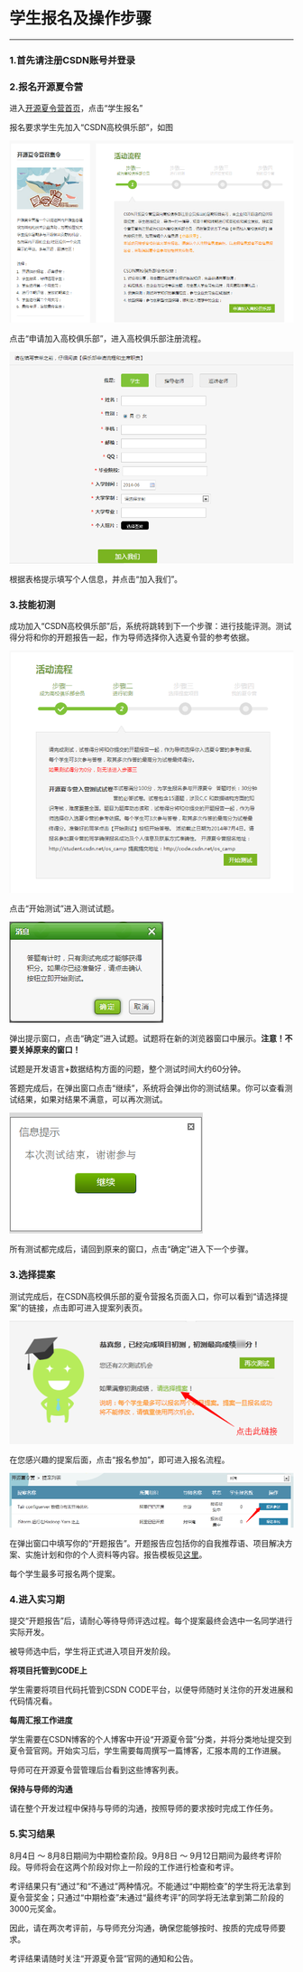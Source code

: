 # 学生报名及操作步骤

-----

### 1.首先请注册CSDN账号并登录

### 2.报名开源夏令营

进入[开源夏令营首页](http://code.csdn.net/os_camp)，点击“学生报名”

报名要求学生先加入“CSDN高校俱乐部”，如图

![](images/os_camp_s_1.png)

点击“申请加入高校俱乐部”，进入高校俱乐部注册流程。

![](images/os_camp_s_2.png)

根据表格提示填写个人信息，并点击“加入我们”。

### 3.技能初测

成功加入“CSDN高校俱乐部”后，系统将跳转到下一个步骤：进行技能评测。测试得分将和你的开题报告一起，作为导师选择你入选夏令营的参考依据。

![](images/os_camp_s_3.png)

点击“开始测试”进入测试试题。

![](images/os_camp_s_4.png)

弹出提示窗口，点击“确定”进入试题。试题将在新的浏览器窗口中展示。**注意！不要关掉原来的窗口！**

试题是开发语言+数据结构方面的问题，整个测试时间大约60分钟。

答题完成后，在弹出窗口点击“继续”，系统将会弹出你的测试结果。你可以查看测试结果，如果对结果不满意，可以再次测试。

![](images/os_camp_s_5.png)


所有测试都完成后，请回到原来的窗口，点击“确定”进入下一个步骤。

### 3.选择提案

测试完成后，在CSDN高校俱乐部的夏令营报名页面入口，你可以看到“请选择提案”的链接，点击即可进入提案列表页。

![](images/os_camp_s_6.png)

在您感兴趣的提案后面，点击“报名参加”，即可进入报名流程。

![](images/os_camp_s_7.png)

在弹出窗口中填写你的“开题报告”。开题报告应包括你的自我推荐语、项目解决方案、实施计划和你的个人资料等内容。报告模板见[这里](http://code.csdn.net/help/CSDN_Code/code_support/oscamp_template_student_proposal)。

每个学生最多可报名两个提案。

### 4.进入实习期

提交“开题报告”后，请耐心等待导师评选过程。每个提案最终会选中一名同学进行实际开发。

被导师选中后，学生将正式进入项目开发阶段。

**将项目托管到CODE上**

学生需要将项目代码托管到CSDN CODE平台，以便导师随时关注你的开发进展和代码情况看。

**每周汇报工作进度**

学生需要在CSDN博客的个人博客中开设“开源夏令营”分类，并将分类地址提交到夏令营官网。开始实习后，学生需要每周撰写一篇博客，汇报本周的工作进展。

导师可在开源夏令营管理后台看到这些博客列表。

**保持与导师的沟通**

请在整个开发过程中保持与导师的沟通，按照导师的要求按时完成工作任务。

### 5.实习结果

8月4日 ～ 8月8日期间为中期检查阶段。9月8日 ～ 9月12日期间为最终考评阶段。导师将会在这两个阶段对你上一阶段的工作进行检查和考评。

考评结果只有“通过”和“不通过”两种情况。不能通过“中期检查”的学生将无法拿到夏令营奖金；只通过“中期检查”未通过“最终考评”的同学将无法拿到第二阶段的3000元奖金。

因此，请在两次考评前，与导师充分沟通，确保您能够按时、按质的完成导师要求。

考评结果请随时关注“开源夏令营”官网的通知和公告。